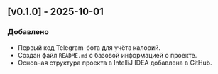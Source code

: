 ## [v0.1.0] - 2025-10-01
### Добавлено
- Первый код Telegram-бота для учёта калорий.
- Создан файл `README.md` с базовой информацией о проекте.
- Основная структура проекта в IntelliJ IDEA добавлена в GitHub.
